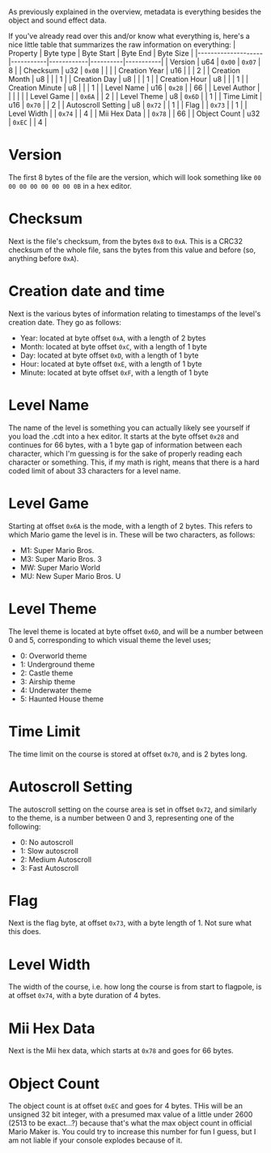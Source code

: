 As previously explained in the overview, metadata is everything besides the object and sound effect data. 

If you've already read over this and/or know what everything is, here's a nice little table that summarizes the raw information on everything:
| Property           | Byte type | Byte Start | Byte End | Byte Size |
|--------------------|-----------|------------|----------|-----------|
| Version            | u64       | `0x00`     | `0x07`   | 8         |
| Checksum           | u32       | `0x08`     |          |           |
| Creation Year      | u16       |            |          | 2         |
| Creation Month     | u8        |            |          | 1         |
| Creation Day       | u8        |            |          | 1         |
| Creation Hour      | u8        |            |          | 1         |
| Creation Minute    | u8        |            |          | 1         |
| Level Name         | u16       | `0x28`     |          | 66        |
| Level Author       |           |            |          |           |
| Level Game         |           | `0x6A`     |          | 2         |
| Level Theme        | u8        | `0x6D`     |          | 1         |
| Time Limit         | u16       | `0x70`     |          | 2         |
| Autoscroll Setting | u8        | `0x72`     |          | 1         |
| Flag               |           | `0x73`     |          | 1         |
| Level Width        |           | `0x74`     |          | 4         |
| Mii Hex Data       |           | `0x78`     |          | 66        |
| Object Count       | u32       | `0xEC`     |          | 4         |

# Version
The first 8 bytes of the file are the version, which will look something like `00 00 00 00 00 00 00 0B` in a hex editor. 
# Checksum
Next is the file's checksum, from the bytes `0x8` to `0xA`. This is a CRC32 checksum of the whole file, sans the bytes from this value and before (so, anything before `0xA`).
# Creation date and time
Next is the various bytes of information relating to timestamps of the level's creation date. They go as follows:
* Year: located at byte offset `0xA`, with a length of 2 bytes
* Month: located at byte offset `0xC`, with a length of 1 byte
* Day: located at byte offset `0xD`, with a length of 1 byte
* Hour: located at byte offset `0xE`, with a length of 1 byte
* Minute: located at byte offset `0xF`, with a length of 1 byte
# Level Name
The name of the level is something you can actually likely see yourself if you load the .cdt into a hex editor. It starts at the byte offset `0x28` and continues for 66 bytes, with a 1 byte gap of information between each character, which I'm guessing is for the sake of properly reading each character or something. This, if my math is right, means that there is a hard coded limit of about 33 characters for a level name. 
# Level Game
Starting at offset `0x6A` is the mode, with a length of 2 bytes. This refers to which Mario game the level is in. These will be two characters, as follows:
* M1: Super Mario Bros.
* M3: Super Mario Bros. 3
* MW: Super Mario World
* MU: New Super Mario Bros. U
# Level Theme
The level theme is located at byte offset `0x6D`, and will be a number between 0 and 5, corresponding to which visual theme the level uses;
* 0: Overworld theme
* 1: Underground theme
* 2: Castle theme
* 3: Airship theme
* 4: Underwater theme
* 5: Haunted House theme
# Time Limit
The time limit on the course is stored at offset `0x70`, and is 2 bytes long. 
# Autoscroll Setting
The autoscroll setting on the course area is set in offset `0x72`, and similarly to the theme, is a number between 0 and 3, representing one of the following:
* 0: No autoscroll 
* 1: Slow autoscroll
* 2: Medium Autoscroll
* 3: Fast Autoscroll
# Flag
Next is the flag byte, at offset `0x73`, with a byte length of 1. Not sure what this does.
# Level Width
The width of the course, i.e. how long the course is from start to flagpole, is at offset `0x74`, with a byte duration of 4 bytes.
# Mii Hex Data
Next is the Mii hex data, which starts at `0x78` and goes for 66 bytes.
# Object Count
The object count is at offset `0xEC` and goes for 4 bytes. THis will be an unsigned 32 bit integer, with a presumed max value of a little under 2600 (2513 to be exact...?) because that's what the max object count in official Mario Maker is. You could try to increase this number for fun I guess, but I am not liable if your console explodes because of it.
